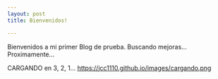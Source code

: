 ```yaml
---
layout: post
title: Bienvenidos!

---
```


Bienvenidos a mi primer Blog de prueba.
Buscando mejoras...
Proximamente...

CARGANDO en 3, 2, 1... 
https://jcc1110.github.io/images/cargando.png

